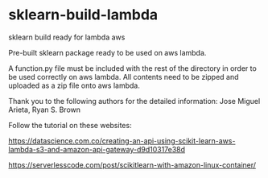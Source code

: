 # sklearn-build-lambda
sklearn build ready for lambda aws


Pre-built sklearn package ready to be used on aws lambda.

A function.py file must be included with the rest of the directory in order to be used correctly on aws lambda. All contents need to be zipped and uploaded as a zip file onto aws lambda.

Thank you to the following authors for the detailed information: Jose Miguel Arieta, Ryan S. Brown

Follow the tutorial on these websites:

https://datascience.com.co/creating-an-api-using-scikit-learn-aws-lambda-s3-and-amazon-api-gateway-d9d10317e38d 

https://serverlesscode.com/post/scikitlearn-with-amazon-linux-container/
